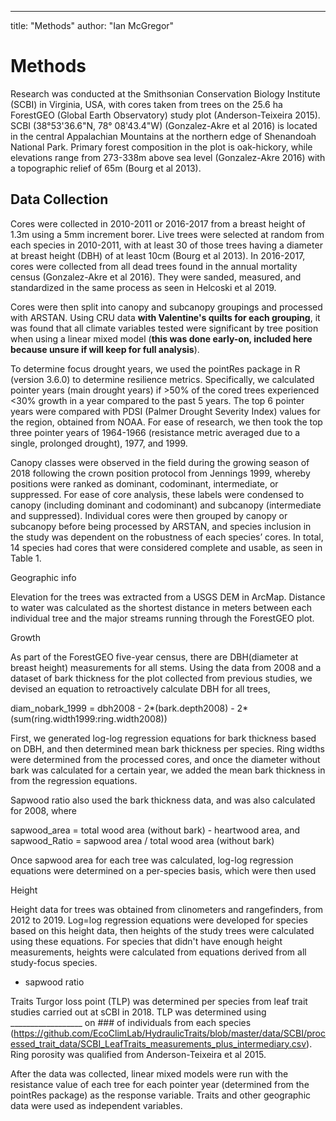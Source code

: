 ---
title: "Methods"
author: "Ian McGregor"



# Methods

Research was conducted at the Smithsonian Conservation Biology Institute (SCBI) in Virginia, USA, with cores taken from trees on the 25.6 ha ForestGEO (Global Earth Observatory) study plot (Anderson-Teixeira 2015). SCBI (38°53'36.6"N, 78° 08'43.4"W) (Gonzalez-Akre et al 2016) is located in the central Appalachian Mountains at the northern edge of Shenandoah National Park. Primary forest composition in the plot is oak-hickory, while elevations range from 273-338m above sea level (Gonzalez-Akre 2016) with a topographic relief of 65m (Bourg et al 2013).

## Data Collection
Cores were collected in 2010-2011 or 2016-2017 from a breast height of 1.3m using a 5mm increment borer. Live trees were selected at random from each species in 2010-2011, with at least 30 of those trees having a diameter at breast height (DBH) of at least 10cm (Bourg et al 2013). In 2016-2017, cores were collected from all dead trees found in the annual mortality census (Gonzalez-Akre et al 2016). They were sanded, measured, and standardized in the same process as seen in Helcoski et al 2019.

Cores were then split into canopy and subcanopy groupings and processed with ARSTAN. Using CRU data **with Valentine's quilts for each grouping**, it was found that all climate variables tested were significant by tree position when using a linear mixed model (**this was done early-on, included here because unsure if will keep for full analysis**).

To determine focus drought years, we used the pointRes package in R (version 3.6.0) to determine resilience metrics. Specifically, we calculated pointer years (main drought years) if >50% of the cored trees experienced <30% growth in a year compared to the past 5 years. The top 6 pointer years were compared with PDSI (Palmer Drought Severity Index) values for the region, obtained from NOAA. For ease of research, we then took the top three pointer years of 1964-1966 (resistance metric averaged due to a single, prolonged drought), 1977, and 1999.

Canopy classes were observed in the field during the growing season of 2018 following the crown position protocol from Jennings 1999, whereby positions were ranked as dominant, codominant, intermediate, or suppressed. For ease of core analysis, these labels were condensed to canopy (including dominant and codominant) and subcanopy (intermediate and suppressed). Individual cores were then grouped by canopy or subcanopy before being processed by ARSTAN, and species inclusion in the study was dependent on the robustness of each species’ cores. In total, 14 species had cores that were considered complete and usable, as seen in Table 1.

Geographic info

Elevation for the trees was extracted from a USGS DEM in ArcMap. Distance to water was calculated as the shortest distance in meters between each individual tree and the major streams running through the ForestGEO plot.

Growth

As part of the ForestGEO five-year census, there are DBH(diameter at breast height) measurements for all stems. Using the data from 2008 and a dataset of bark thickness for the plot collected from previous studies, we devised an equation to retroactively calculate DBH for all trees,

diam_nobark_1999 = dbh2008 - 2*(bark.depth2008) - 2*(sum(ring.width1999:ring.width2008))

First, we generated log-log regression equations for bark thickness based on DBH, and then determined mean bark thickness per species. Ring widths were determined from the processed cores, and once the diameter without bark was calculated for a certain year, we added the mean bark thickness in from the regression equations.

Sapwood ratio also used the bark thickness data, and was also calculated for 2008, where

sapwood_area = total wood area (without bark) - heartwood area, and
sapwood_Ratio = sapwood area / total wood area (without bark)

Once sapwood area for each tree was calculated, log-log regression equations were determined on a per-species basis, which were then used 

Height

Height data for trees was obtained from clinometers and rangefinders, from 2012 to 2019. Log=log regression equations were developed for species based on this height data, then heights of the study trees were calculated using these equations. For species that didn't have enough height measurements, heights were calculated from equations derived from all study-focus species.  

- sapwood ratio

Traits
Turgor loss point (TLP) was determined per species from leaf trait studies carried out at sCBI in 2018. TLP was determined using __________________ on ### of individuals from each species (https://github.com/EcoClimLab/HydraulicTraits/blob/master/data/SCBI/processed_trait_data/SCBI_LeafTraits_measurements_plus_intermediary.csv).  Ring porosity was qualified from Anderson-Teixeira et al 2015.

After the data was collected, linear mixed models were run with the resistance value of each tree for each pointer year (determined from the pointRes package) as the response variable. Traits and other geographic data were used as independent variables.
